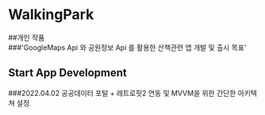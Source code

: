 # WalkingPark 
##개인 작품<br/>
###'GoogleMaps Api 와 공원정보 Api 를 활용한 산책관련 앱 개발 및 출시 목표'




## Start App Development
###2022.04.02 공공데이터 포털 + 레트로핏2 연동 및 MVVM을 위한 간단한 아키텍쳐 설정

